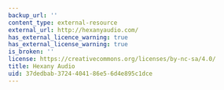 ```yaml
---
backup_url: ''
content_type: external-resource
external_url: http://hexanyaudio.com/
has_external_licence_warning: true
has_external_license_warning: true
is_broken: ''
license: https://creativecommons.org/licenses/by-nc-sa/4.0/
title: Hexany Audio
uid: 37dedbab-3724-4041-86e5-6d4e895c1dce
---
```

